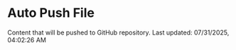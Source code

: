 # Auto Push File

Content that will be pushed to GitHub repository.
Last updated: 07/31/2025, 04:02:26 AM